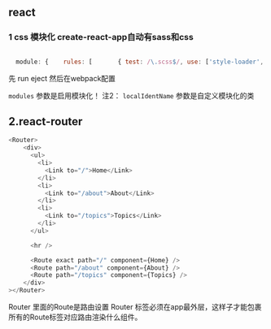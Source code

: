 ## react 

### 1 css 模块化 create-react-app自动有sass和css



 ```js

   module: {    rules: [       { test: /\.scss$/, use: ['style-loader', 'css-loader?modules&localIdentName=[path][name]-[local]-[hash:5]', 'sass-loader'] },*//打包处理 scss 文件的loader* 
 ```



先 run eject 然后在webpack配置 

`modules` 参数是启用模块化！
注2： `localIdentName` 参数是自定义模块化的类



## 2.react-router

```js
<Router>
    <div>
      <ul>
        <li>
          <Link to="/">Home</Link>
        </li>
        <li>
          <Link to="/about">About</Link>
        </li>
        <li>
          <Link to="/topics">Topics</Link>
        </li>
      </ul>

      <hr />

      <Route exact path="/" component={Home} />
      <Route path="/about" component={About} />
      <Route path="/topics" component={Topics} />
    </div>
></Router>
```

Router 里面的Route是路由设置 Router 标签必须在app最外层，这样子才能包裹所有的Route标签对应路由渲染什么组件。